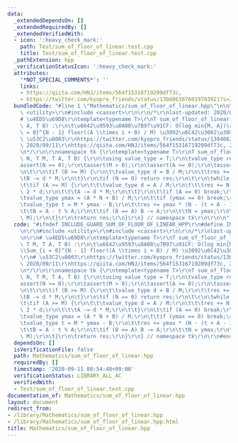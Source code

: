 ```yaml
---
data:
  _extendedDependsOn: []
  _extendedRequiredBy: []
  _extendedVerifiedWith:
  - icon: ':heavy_check_mark:'
    path: Test/sum_of_floor_of_linear.test.cpp
    title: Test/sum_of_floor_of_linear.test.cpp
  _pathExtension: hpp
  _verificationStatusIcon: ':heavy_check_mark:'
  attributes:
    '*NOT_SPECIAL_COMMENTS*': ''
    links:
    - https://qiita.com/HNJ/items/564f15316719209df73c,
    - https://twitter.com/kyopro_friends/status/1304063876019793921?s=20,
  bundledCode: "#line 1 \"Mathematics/sum_of_floor_of_linear.hpp\"\n\n\n\r\n#include\
    \ <utility>\r\n#include <cassert>\r\n\r\n/*\r\nlast-updated: 2020/09/11\r\n\r\n\
    # \u4ED5\u69D8\r\ntemplate<typename T>\r\nT sum_of_floor_of_linear(T N, T M, T\
    \ A, T B) :\r\n\t\u6642\u9593\u8A08\u7B97\u91CF: O(log min{M, A})\r\n\t\\Sum_{i\
    \ = 0}^{N - 1} floor((A \\times i + B) / M) \u3092\u6C42\u3081\u308B\r\n\r\n#\
    \ \u53C2\u8003\r\nhttps://twitter.com/kyopro_friends/status/1304063876019793921?s=20,\
    \ 2020/09/11\r\nhttps://qiita.com/HNJ/items/564f15316719209df73c, 2020/09/10\r\
    \n*/\r\n\r\nnamespace tk {\r\ntemplate<typename T>\r\nT sum_of_floor_of_linear(T\
    \ N, T M, T A, T B) {\r\n\tusing value_type = T;\r\n\tvalue_type res = 0;\r\n\t\
    assert(N >= 0);\r\n\tassert(M > 0);\r\n\tassert(A >= 0);\r\n\tassert(B >= 0);\r\
    \n\t\r\n\tif (B >= M) {\r\n\t\tvalue_type d = B / M;\r\n\t\tres += d * N;\r\n\t\
    \tB -= d * M;\r\n\t}\r\n\tif (N == 0) return res;\r\n\t\r\n\twhile (true) {\r\n\
    \t\tif (A >= M) {\r\n\t\t\tvalue_type d = A / M;\r\n\t\t\tres += N * (N - 1) /\
    \ 2 * d;\r\n\t\t\tA -= d * M;\r\n\t\t}\r\n\t\tif (A == 0) break;\r\n\t\t\r\n\t\
    \tvalue_type ymax = (A * N + B) / M;\r\n\t\tif (ymax == 0) break;\r\n\t\t\r\n\t\
    \tvalue_type t = M * ymax - B;\r\n\t\tres += ymax * (N - (t + A - 1) / A);\r\n\
    \t\tB = A - t % A;\r\n\t\tif (B == A) B -= A;\r\n\t\tN = ymax;\r\n\t\tstd::swap(A,\
    \ M);\r\n\t}\r\n\treturn res;\r\n}\r\n} // namespace tk\r\n\r\n\n"
  code: "#ifndef INCLUDE_GUARD_SUM_OF_FLOOR_OF_LINEAR_HPP\r\n#define INCLUDE_GUARD_SUM_OF_FLOOR_OF_LINEAR_HPP\r\
    \n\r\n#include <utility>\r\n#include <cassert>\r\n\r\n/*\r\nlast-updated: 2020/09/11\r\
    \n\r\n# \u4ED5\u69D8\r\ntemplate<typename T>\r\nT sum_of_floor_of_linear(T N,\
    \ T M, T A, T B) :\r\n\t\u6642\u9593\u8A08\u7B97\u91CF: O(log min{M, A})\r\n\t\
    \\Sum_{i = 0}^{N - 1} floor((A \\times i + B) / M) \u3092\u6C42\u3081\u308B\r\n\
    \r\n# \u53C2\u8003\r\nhttps://twitter.com/kyopro_friends/status/1304063876019793921?s=20,\
    \ 2020/09/11\r\nhttps://qiita.com/HNJ/items/564f15316719209df73c, 2020/09/10\r\
    \n*/\r\n\r\nnamespace tk {\r\ntemplate<typename T>\r\nT sum_of_floor_of_linear(T\
    \ N, T M, T A, T B) {\r\n\tusing value_type = T;\r\n\tvalue_type res = 0;\r\n\t\
    assert(N >= 0);\r\n\tassert(M > 0);\r\n\tassert(A >= 0);\r\n\tassert(B >= 0);\r\
    \n\t\r\n\tif (B >= M) {\r\n\t\tvalue_type d = B / M;\r\n\t\tres += d * N;\r\n\t\
    \tB -= d * M;\r\n\t}\r\n\tif (N == 0) return res;\r\n\t\r\n\twhile (true) {\r\n\
    \t\tif (A >= M) {\r\n\t\t\tvalue_type d = A / M;\r\n\t\t\tres += N * (N - 1) /\
    \ 2 * d;\r\n\t\t\tA -= d * M;\r\n\t\t}\r\n\t\tif (A == 0) break;\r\n\t\t\r\n\t\
    \tvalue_type ymax = (A * N + B) / M;\r\n\t\tif (ymax == 0) break;\r\n\t\t\r\n\t\
    \tvalue_type t = M * ymax - B;\r\n\t\tres += ymax * (N - (t + A - 1) / A);\r\n\
    \t\tB = A - t % A;\r\n\t\tif (B == A) B -= A;\r\n\t\tN = ymax;\r\n\t\tstd::swap(A,\
    \ M);\r\n\t}\r\n\treturn res;\r\n}\r\n} // namespace tk\r\n\r\n#endif // INCLUDE_GUARD_SUM_OF_FLOOR_OF_LINEAR_HPP"
  dependsOn: []
  isVerificationFile: false
  path: Mathematics/sum_of_floor_of_linear.hpp
  requiredBy: []
  timestamp: '2020-09-11 08:54:48+09:00'
  verificationStatus: LIBRARY_ALL_AC
  verifiedWith:
  - Test/sum_of_floor_of_linear.test.cpp
documentation_of: Mathematics/sum_of_floor_of_linear.hpp
layout: document
redirect_from:
- /library/Mathematics/sum_of_floor_of_linear.hpp
- /library/Mathematics/sum_of_floor_of_linear.hpp.html
title: Mathematics/sum_of_floor_of_linear.hpp
---
```

